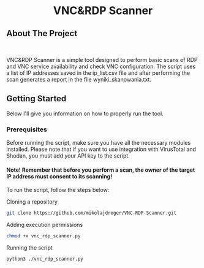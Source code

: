 <h1 align="center">VNC&RDP Scanner</h1>

## About The Project
<br />

VNC&RDP Scanner is a simple tool designed to perform basic scans of RDP and VNC service availability and check VNC configuration. The script uses a list of IP addresses saved in the ip_list.csv file and after performing the scan generates a report in the file wyniki_skanowania.txt.

## Getting Started
Below I'll give you information on how to properly run the tool.

### Prerequisites
Before running the script, make sure you have all the necessary modules installed. Please note that if you want to use integration with VirusTotal and Shodan, you must add your API key to the script.
#### Note! Remember that before you perform a scan, the owner of the target IP address must consent to its scanning!

To run the script, follow the steps below:

Cloning a repository
  ```sh
  git clone https://github.com/mikolajdreger/VNC-RDP-Scanner.git
  ```
Adding execution permissions
  ```sh
  chmod +x vnc_rdp_scanner.py
  ```
Running the script
  ```sh
  python3 ./vnc_rdp_scanner.py
  ```
